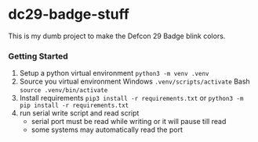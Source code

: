 
# dc29-badge-stuff

This is my dumb project to make the Defcon 29 Badge blink colors.

### Getting Started
1. Setup a python virtual environment
```python3 -m venv .venv```
2. Source you virtual environment
Windows ```.venv/scripts/activate```
Bash ```source .venv/bin/activate```
3. Install requirements
```pip3 install -r requirements.txt``` 
or 
```python3 -m pip install -r requirements.txt```
4. run serial write script and read script
	* serial port must be read while writing or it will pause till read
	* some systems may automatically read the port
